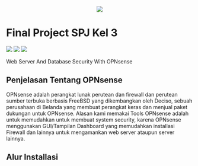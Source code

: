 <div align="center">
  <img src="https://media.tenor.com/iVCiM9W7cvYAAAAd/welcome.gif">
</div>

# Final Project SPJ Kel 3
<img src="https://img.shields.io/badge/country-indonesia-blue.svg" /> <img src="https://img.shields.io/badge/Linux-Ubuntu-blue?&logo=ubuntu" /> <img src="https://img.shields.io/badge/OPNsense-blue?&logo=OPNsense" />


Web Server And Database Security With OPNsense

## Penjelasan Tentang OPNsense
OPNsense adalah perangkat lunak perutean dan firewall dan perutean sumber terbuka berbasis FreeBSD yang dikembangkan oleh Deciso, sebuah perusahaan di Belanda yang membuat perangkat keras dan menjual paket dukungan untuk OPNsense. Alasan kami memakai Tools OPNsense adalah untuk memudahkan untuk membuat system security, karena OPNsense menggunakan GUI/Tampilan Dashboard yang memudahkan installasi Firewall dan lainnya untuk mengamankan web server ataupun server lainnya.

## Alur Installasi
